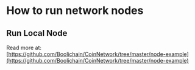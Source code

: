 # How to run network nodes

## Run Local Node

Read more at: [https://github.com/Boolichain/CoinNetwork/tree/master/node-example](https://github.com/Boolichain/CoinNetwork/tree/master/node-example)